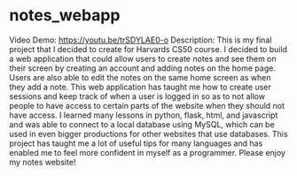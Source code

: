 # notes_webapp
Video Demo:  https://youtu.be/trSDYLAE0-o
Description: This is my final project that I decided to create for Harvards CS50 course. I decided to build a web application that could allow users to create notes and see them on their screen by creating an account and adding notes on the home page. Users are also able to edit the notes on the same home screen as when they add a note. This web application has taught me how to create user sessions and keep track of when a user is logged in so as to not allow people to have access to certain parts of the website when they should not have access. I learned many lessons in python, flask, html, and javascript and was able to connect to a local database using MySQL, which can be used in even bigger productions for other websites that use databases. This project has taught me a lot of useful tips for many languages and has enabled me to feel more confident in myself as a programmer. Please enjoy my notes website!
